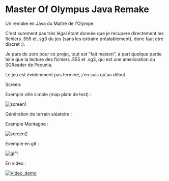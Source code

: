# Master Of Olympus Java Remake

Un remake en Java du Maitre de l'Olympe. 

C'est surement pas très légal étant donnée que je récupere directement les fichiers .555 et .sg3 du jeu (sans les extraire préalablement), donc faut etre discret :). 

Je pars de zero pour ce projet, tout est "fait maison", à part quelque partie telle que la lecture des fichiers .555 et .sg3, qui est une amelioration du SGReader de Pecunia.

Le jeu est évidemment pas terminé, j'en suis qu'au début.

Screen:

Exemple ville simple (map plate de test) :

![screen1](https://user-images.githubusercontent.com/35780830/147518417-3dfa6090-5884-4543-b703-dbb30441f186.png)


Génération de terrain aléatoire :

Exemple Montagne :

![screen2](https://user-images.githubusercontent.com/35780830/147518503-a2fd7a00-e998-447f-8b94-b40799b6ee8d.png)

Exemple en gif :

![gif1](https://user-images.githubusercontent.com/35780830/147775930-33918ebe-1d27-4827-b22f-cbd48b47d607.gif)

En video :

[![Video_demo](https://img.youtube.com/vi/wYyd9aGLR6o/0.jpg)](https://youtu.be/wYyd9aGLR6o "Everything Is AWESOME")
